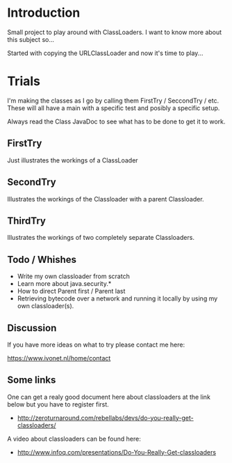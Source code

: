 # Introduction #

Small project to play around with ClassLoaders.
I want to know more about this subject so...

Started with copying the URLClassLoader and now it's time to play...


# Trials #

I'm making the classes as I go by calling them FirstTry / SeccondTry / etc.
These will all have a main with a specific test and posibly a specific setup.

Always read the Class JavaDoc to see what has to be done to get it to work.

## FirstTry ##

Just illustrates the workings of a ClassLoader

## SecondTry ##

Illustrates the workings of the Classloader with a parent Classloader.

## ThirdTry ##

Illustrates the workings of two completely separate Classloaders.

## Todo / Whishes ##

* Write my own classloader from scratch
* Learn more about java.security.*
* How to direct Parent first / Parent last
* Retrieving bytecode over a network and running it locally by using my own classloader(s).


## Discussion ##

If you have more ideas on what to try please contact me here:

https://www.ivonet.nl/home/contact

## Some links ##

One can get a realy good document here about classloaders at the link below but you have to register first.

* http://zeroturnaround.com/rebellabs/devs/do-you-really-get-classloaders/

A video about classloaders can be found here:

* http://www.infoq.com/presentations/Do-You-Really-Get-classloaders

